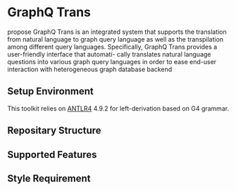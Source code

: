 # GraphQ Trans

<p> propose GraphQ Trans is an integrated system that supports the translation from natural language to graph query language as well as the transpilation among different query languages. Specifically, GraphQ Trans provides a user-friendly interface that automati- cally translates natural language questions  into various graph query languages in order to ease end-user interaction with heterogeneous graph database backend</p>

## Setup Environment

This toolkit relies on [ANTLR4](https://github.com/antlr/antlr4) 4.9.2 for left-derivation based on G4 grammar.

## Repositary Structure


## Supported Features


## Style Requirement
